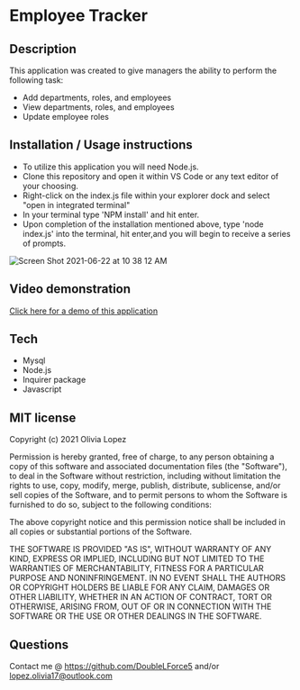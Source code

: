 # Employee Tracker

## Description
This application was created to give managers the ability to perform the following task:
- Add departments, roles, and employees 
- View departments, roles, and employees 
- Update employee roles 

## Installation / Usage instructions
- To utilize this application you will need Node.js.
- Clone this repository and open it within VS Code or any text editor of your choosing.
- Right-click on the index.js file within your explorer dock and select "open in integrated terminal"
- In your terminal type 'NPM install' and hit enter. 
- Upon completion of the installation mentioned above, type 'node index.js' into the terminal, hit enter,and you will begin to receive a series of prompts.


![Screen Shot 2021-06-22 at 10 38 12 AM](https://user-images.githubusercontent.com/73543476/122955788-0893af80-d346-11eb-9967-3aa0b3620a4b.png)

## Video demonstration
[Click here for a demo of this application](https://drive.google.com/file/d/1m2fWd8Ad24S7mneEwJtvwepi6vXz_Lzz/view?usp=sharing)

## Tech  
- Mysql
- Node.js 
- Inquirer package
- Javascript 

## MIT license
Copyright (c) 2021 Olivia Lopez

Permission is hereby granted, free of charge, to any person obtaining a copy
of this software and associated documentation files (the "Software"), to deal
in the Software without restriction, including without limitation the rights
to use, copy, modify, merge, publish, distribute, sublicense, and/or sell
copies of the Software, and to permit persons to whom the Software is
furnished to do so, subject to the following conditions:

The above copyright notice and this permission notice shall be included in all
copies or substantial portions of the Software.

THE SOFTWARE IS PROVIDED "AS IS", WITHOUT WARRANTY OF ANY KIND, EXPRESS OR
IMPLIED, INCLUDING BUT NOT LIMITED TO THE WARRANTIES OF MERCHANTABILITY,
FITNESS FOR A PARTICULAR PURPOSE AND NONINFRINGEMENT. IN NO EVENT SHALL THE
AUTHORS OR COPYRIGHT HOLDERS BE LIABLE FOR ANY CLAIM, DAMAGES OR OTHER
LIABILITY, WHETHER IN AN ACTION OF CONTRACT, TORT OR OTHERWISE, ARISING FROM,
OUT OF OR IN CONNECTION WITH THE SOFTWARE OR THE USE OR OTHER DEALINGS IN THE
SOFTWARE.

## Questions
Contact me @ https://github.com/DoubleLForce5 and/or lopez.olivia17@outlook.com 
